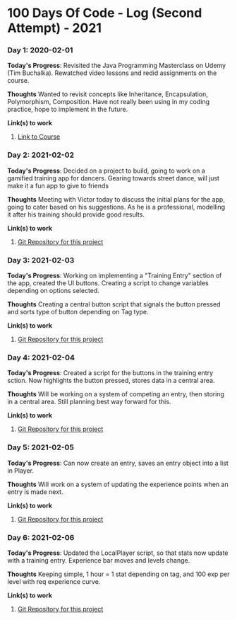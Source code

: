 # 100 Days Of Code - Log (Second Attempt) - 2021

### Day 1: 2020-02-01

**Today's Progress**: Revisited the Java Programming Masterclass on Udemy (Tim Buchalka). Rewatched video lessons and redid assignments on the course.

**Thoughts** Wanted to revisit concepts like Inheritance, Encapsulation, Polymorphism, Composition. Have not really been using in my coding practice, hope to implement in the future.

**Link(s) to work**
1. [Link to Course](https://www.udemy.com/course/java-the-complete-java-developer-course/)

### Day 2: 2021-02-02

**Today's Progress**: Decided on a project to build, going to work on a gamified training app for dancers. Gearing towards street dance, will just make it a fun app to give to friends

**Thoughts** Meeting with Victor today to discuss the initial plans for the app, going to cater based on his suggestions. As he is a professional, modelling it after his training should provide good results.

**Link(s) to work**
1. [Git Repository for this project](https://github.com/rcwongtk/GamifiedPD)

### Day 3: 2021-02-03

**Today's Progress**: Working on implementing a "Training Entry" section of the app, created the UI buttons. Creating a script to change variables depending on options selected.

**Thoughts** Creating a central button script that signals the button pressed and sorts type of button depending on Tag type.

**Link(s) to work**
1. [Git Repository for this project](https://github.com/rcwongtk/GamifiedPD)

### Day 4: 2021-02-04

**Today's Progress**: Created a script for the buttons in the training entry sction. Now highlights the button pressed, stores data in a central area.

**Thoughts** Will be working on a system of competing an entry, then storing in a central area. Still planning best way forward for this.

**Link(s) to work**
1. [Git Repository for this project](https://github.com/rcwongtk/GamifiedPD)

### Day 5: 2021-02-05

**Today's Progress**: Can now create an entry, saves an entry object into a list in Player.

**Thoughts** Will work on a system of updating the experience points when an entry is made next.

**Link(s) to work**
1. [Git Repository for this project](https://github.com/rcwongtk/GamifiedPD)

### Day 6: 2021-02-06

**Today's Progress**: Updated the LocalPlayer script, so that stats now update with a training entry. Experience bar moves and levels change.

**Thoughts** Keeping simple, 1 hour = 1 stat depending on tag, and 100 exp per level with req experience curve.

**Link(s) to work**
1. [Git Repository for this project](https://github.com/rcwongtk/GamifiedPD)
